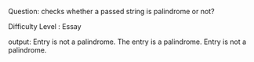 Question:
checks whether a passed string is palindrome or not? 

Difficulty Level : Essay

output:
Entry is not a palindrome.
The entry is a palindrome.
Entry is not a palindrome.
